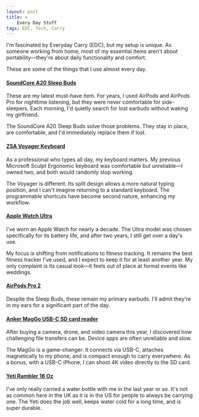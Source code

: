 ```yaml
---
layout: post 
title: >
    Every Day Stuff
tags: EDC, Tech, Carry
---
```


I'm fascinated by Everyday Carry (EDC), but my setup is unique. As someone working from home, most of my essential items aren't about portability—they're about daily functionality and comfort.

These are some of the things that I use almost every day. 
#### [SoundCore A20 Sleep Buds](https://amzn.to/4fGQNHB)

These are my latest must-have item. For years, I used AirPods and AirPods Pro for nighttime listening, but they were never comfortable for side-sleepers. Each morning, I'd quietly search for lost earbuds without waking my girlfriend.

The SoundCore A20 Sleep Buds solve those problems. They stay in place, are comfortable, and I'd immediately replace them if lost. 

#### [ZSA Voyager Keyboard](https://www.zsa.io/voyager)

As a professional who types all day, my keyboard matters. My previous Microsoft Sculpt Ergonomic keyboard was comfortable but unreliable—I owned two, and both would randomly stop working.

The Voyager is different. Its split design allows a more natural typing position, and I can't imagine returning to a standard keyboard. The programmable shortcuts have become second nature, enhancing my workflow.
#### [Apple Watch Ultra](https://amzn.to/4fJssks)

I've worn an Apple Watch for nearly a decade. The Ultra model was chosen specifically for its battery life, and after two years, I still get over a day's use.

My focus is shifting from notifications to fitness tracking. It remains the best fitness tracker I've used, and I expect to keep it for at least another year. My only complaint is its casual look—it feels out of place at formal events like weddings.
#### [AirPods Pro 2](https://amzn.to/416QlOw)

Despite the Sleep Buds, these remain my primary earbuds. I'll admit they're in my ears for a significant part of the day.

#### [Anker MagGo USB-C SD card reader](https://amzn.to/4i8DCAX)

After buying a camera, drone, and video camera this year, I discovered how challenging file transfers can be. Device apps are often unreliable and slow.

The MagGo is a game-changer. It connects via USB-C, attaches magnetically to my phone, and is compact enough to carry everywhere. As a bonus, with a USB-C iPhone, I can shoot 4K video directly to the SD card.

#### [Yeti Rambler 18 Oz](https://amzn.to/4fJssks)

I've only really carried a water bottle with me in the last year or so. It's not as common here in the UK as it is in the US for people to always be carrying one. The Yeti does the job well, keeps water cold for a long time, and is super durable. 

